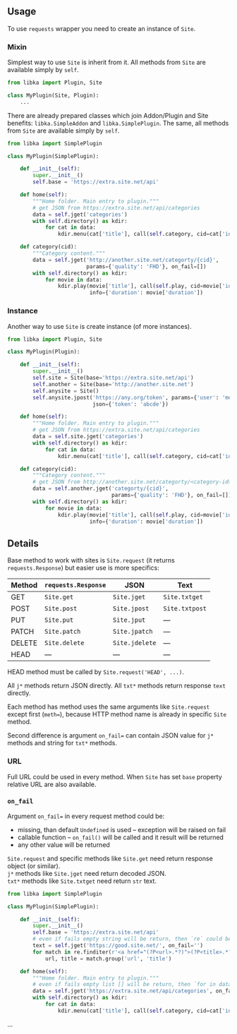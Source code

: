 Usage
-----

To use `requests` wrapper you need to create an instance of `Site`.

### Mixin

Simplest way to use `Site` is inherit from it.
All methods from `Site` are available simply by `self`.

```python
from libka import Plugin, Site

class MyPlugin(Site, Plugin):
    ...
```

There are already prepared classes which join Addon/Plugin and Site benefits:
`libka.SimpleAddon` and `libka.SimplePlugin`.
The same, all methods from `Site` are available simply by `self`.

```python
from libka import SimplePlugin

class MyPlugin(SimplePlugin):

    def __init__(self):
        super.__init__()
        self.base = 'https://extra.site.net/api'

    def home(self):
        """Home folder. Main entry to plugin."""
        # get JSON from https://extra.site.net/api/categories
        data = self.jget('categories')
        with self.directory() as kdir:
            for cat in data:
                kdir.menu(cat['title'], call(self.category, cid=cat['id']))

    def category(cid):
        """Category content."""
        data = self.jget('http://another.site.net/categorty/{cid}',
                         params={'quality': 'FHD'}, on_fail=[])
        with self.directory() as kdir:
            for movie in data:
                kdir.play(movie['title'], call(self.play, cid=movie['id']),
                          info={'duration': movie['duration'])
```


### Instance

Another way to use `Site` is create instance (of more instances).

```python
from libka import Plugin, Site

class MyPlugin(Plugin):

    def __init__(self):
        super.__init__()
        self.site = Site(base='https://extra.site.net/api')
        self.another = Site(base='http://another.site.net')
        self.anysite = Site()
        self.anysite.jpost('https://any.org/token', params={'user': 'me'},
                           json={'token': 'abcde'})

    def home(self):
        """Home folder. Main entry to plugin."""
        # get JSON from https://extra.site.net/api/categories
        data = self.site.jget('categories')
        with self.directory() as kdir:
            for cat in data:
                kdir.menu(cat['title'], call(self.category, cid=cat['id']))

    def category(cid):
        """Category content."""
        # get JSON from http://another.site.net/categorty/<category-id>
        data = self.another.jget('categorty/{cid}',
                                 params={'quality': 'FHD'}, on_fail=[])
        with self.directory() as kdir:
            for movie in data:
                kdir.play(movie['title'], call(self.play, cid=movie['id']),
                          info={'duration': movie['duration'])
```


Details
-------

Base method to work with sites is `Site.request` (it returns `requests.Response`)
but easier use is more specifics:

| Method | `requests.Response` | JSON           | Text           |
| ------ | ------------------- | -------------- | -------------- |
| GET    | `Site.get`          | `Site.jget`    | `Site.txtget`  |
| POST   | `Site.post`         | `Site.jpost`   | `Site.txtpost` |
| PUT    | `Site.put`          | `Site.jput`    | —              |
| PATCH  | `Site.patch`        | `Site.jpatch`  | —              |
| DELETE | `Site.delete`       | `Site.jdelete` | —              |
| HEAD   | —                   | —              | —              |

HEAD method must be called by `Site.request('HEAD', ...)`.

All `j*` methods return JSON directly. All `txt*` methods return response `text` directly.

Each method has method uses the same arguments like `Site.request` except first (`meth=`),
because HTTP method name is already in specific `Site` method.

Second difference is argument `on_fail=` can contain JSON value for `j*` methods
and string for `txt*` methods.


### URL

Full URL could be used in every method. When `Site` has set `base` property relative URL are also available.


### `on_fail`

Argument `on_fail=` in every request method could be:

- missing, than default `Undefined` is used – exception will be raised on fail
- callable function – `on_fail()` will be called and it result will be returned
- any other value will be returned

`Site.request` and specific methods like `Site.get` need return response object (or similar).  
`j*` methods like `Site.jget` need return decoded JSON.  
`txt*` methods like `Site.txtget` need return `str` text.

```python
from libka import SimplePlugin

class MyPlugin(SimplePlugin):

    def __init__(self):
        super.__init__()
        self.base = 'https://extra.site.net/api'
        # even if fails empty string will be return, then `re` could be called
        text = self.jget('https://good.site.net/', on_fail='')
        for match in re.finditer(r'<a href="(?P<url>.*?)">(?P<title>.*?)</a>', text):
            url, title = match.group('url', 'title')

    def home(self):
        """Home folder. Main entry to plugin."""
        # even if fails empty list [] will be return, then `for in data` could work
        data = self.jget('https://extra.site.net/api/categories', on_fail=[])
        with self.directory() as kdir:
            for cat in data:
                kdir.menu(cat['title'], call(self.category, cid=cat['id']))
```

...

